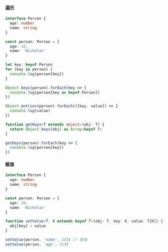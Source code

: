 #### 遍历

```typescript
interface Person {
  age: number
  name: string
}

const person: Person = {
  age: 18,
  name: 'Nicholas'
}
```

```typescript
let key: keyof Person
for (key in person) {
  console.log(person[key])
}
```

```typescript
Object.keys(person).forEach(key => {
  console.log(person[key as keyof Person])
})
```

```typescript
Object.entries(person).forEach(([key, value]) => {
  console.log(value)
})
```

```typescript
function getKeys<T extends object>(obj: T) {
  return Object.keys(obj) as Array<keyof T>
}

getKeys(person).forEach(key => {
  console.log(person[key])
})
```

#### 赋值

```typescript
interface Person {
  age: number
  name: string
}

const person: Person = {
  age: 18,
  name: 'Nicholas'
}
```

```typescript
function setValue<T, K extends keyof T>(obj: T, key: K, value: T[K]) {
  obj[key] = value
}

setValue(person, 'name', 123) // 报错
setValue(person, 'age', 123)
```